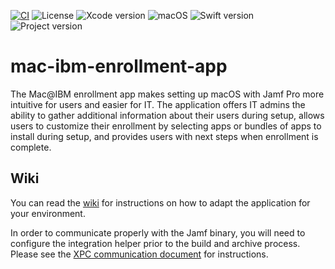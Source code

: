 [![CI](https://github.com/IBM/mac-ibm-enrollment-app/actions/workflows/main.yml/badge.svg)](https://github.com/IBM/mac-ibm-enrollment-app/actions/workflows/main.yml)
![License](https://img.shields.io/badge/license-GPL%203.0-blue)
![Xcode version](https://img.shields.io/badge/xcode-12.4-1984E5)
![macOS](https://img.shields.io/badge/os-macOS%20Big%20Sur-green)
![Swift version](https://img.shields.io/badge/swift-5-EA392B)
![Project version](https://img.shields.io/badge/version-2.0.0-bright%20green)

# mac-ibm-enrollment-app
The Mac@IBM enrollment app makes setting up macOS with Jamf Pro more intuitive for users and easier for IT. The application offers IT admins the ability to gather additional information about their users during setup, allows users to customize their enrollment by selecting apps or bundles of apps to install during setup, and provides users with next steps when enrollment is complete.

## Wiki

You can read the [wiki](../../wiki) for instructions on how to adapt the application for your environment.

In order to communicate properly with the Jamf binary, you will need to configure the integration helper prior to the build and archive process. Please see the [XPC communication document](../../wiki/XPC-Communication) for instructions.
